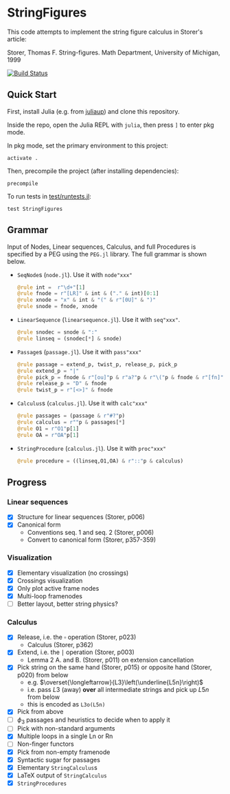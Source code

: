 # StringFigures

This code attempts to implement the string figure calculus in Storer's article:

Storer, Thomas F. String-figures. Math Department, University of Michigan, 1999

[![Build Status](https://github.com/abraunst/StringFigures.jl/actions/workflows/CI.yml/badge.svg?branch=main)](https://github.com/abraunst/StringFigures.jl/actions/workflows/CI.yml?query=branch%3Amain)

## Quick Start

First, install Julia (e.g. from [juliaup](https://github.com/JuliaLang/juliaup)) and clone this repository.

Inside the repo, open the Julia REPL with `julia`, then press `]` to enter pkg mode.

In pkg mode, set the primary environment to this project:

```
activate .
```

Then, precompile the project (after installing dependencies):

```
precompile
```

To run tests in [test/runtests.jl](./test/runtests.jl):

```
test StringFigures
```

## Grammar

Input of Nodes, Linear sequences, Calculus, and full Procedures is specified by a PEG using the `PEG.jl` library. The full grammar is shown below.

* `SeqNode`s (`node.jl`). Use it with `node"xxx"`
  ```julia
  @rule int =  r"\d+"[1]
  @rule fnode = r"[LR]" & int & ("." & int)[0:1]
  @rule xnode = "x" & int & "(" & r"[0U]" & ")"
  @rule snode = fnode, xnode
  ```
* `LinearSequence` (`linearsequence.jl`). Use it with `seq"xxx"`.
  ```julia
  @rule snodec = snode & ":"
  @rule linseq = (snodec[*] & snode)
  ```
* `Passage`s (`passage.jl`). Use it with `pass"xxx"`
  ```julia
  @rule passage = extend_p, twist_p, release_p, pick_p
  @rule extend_p = "|"
  @rule pick_p = fnode & r"[ou]"p & r"a?"p & r"\("p & fnode & r"[fn]"p & ")"
  @rule release_p = "D" & fnode
  @rule twist_p = r"[<>]" & fnode
  ```
* `Calculus`s (`calculus.jl`). Use it with `calc"xxx"`
  ```julia
  @rule passages = (passage & r"#?"p)
  @rule calculus = r""p & passages[*]
  @rule O1 = r"O1"p[1]
  @rule OA = r"OA"p[1]
  ```
* `StringProcedure` (`calculus.jl`). Use it with `proc"xxx"`
  ```julia
  @rule procedure = ((linseq,O1,OA) & r"::"p & calculus)
  ```


## Progress

### Linear sequences

- [x] Structure for linear sequences (Storer, p006)
- [x] Canonical form
  - Conventions seq. 1 and seq. 2 (Storer, p006)
  - Convert to canonical form (Storer, p357-359)

### Visualization

- [x] Elementary visualization (no crossings)
- [x] Crossings visualization
- [x] Only plot active frame nodes
- [x] Multi-loop framenodes
- [ ] Better layout, better string physics?

### Calculus

- [x] Release, i.e. the $\square$ operation (Storer, p023)
  - Calculus (Storer, p362)
- [x] Extend, i.e. the $\mid$ operation (Storer, p003)
  - Lemma 2 A. and B. (Storer, p011) on extension cancellation
- [x] Pick string on the same hand (Storer, p015) or opposite hand (Storer, p020) from below
  - e.g. $\overset{\longleftarrow}{L3}\left(\underline{L5n}\right)$
  - i.e. pass $L3$ (away) **over** all intermediate strings and pick up $L5n$ from below
  - this is encoded as `L3o(L5n)`
- [X] Pick from above
- [ ] $\phi_3$ passages and heuristics to decide when to apply it
- [ ] Pick with non-standard arguments
- [x] Multiple loops in a single Ln or Rn
- [ ] Non-finger functors
- [x] Pick from non-empty framenode
- [x] Syntactic sugar for passages
- [x] Elementary `StringCalculus`s
- [x] LaTeX output of `StringCalculus`
- [x] `StringProcedures`
